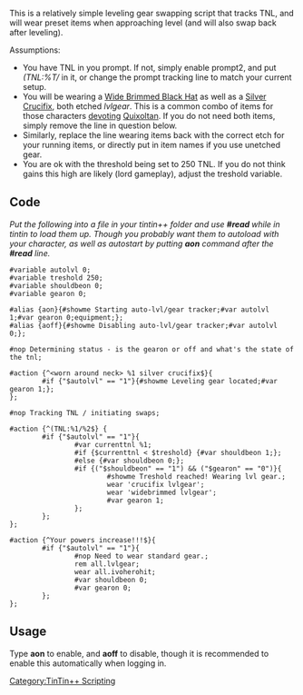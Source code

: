 This is a relatively simple leveling gear swapping script that tracks
TNL, and will wear preset items when approaching level (and will also
swap back after leveling).

Assumptions:

-   You have TNL in you prompt. If not, simply enable prompt2, and put
    *(TNL:%T/<whatever>* in it, or change the prompt tracking line to
    match your current setup.
-   You will be wearing a [Wide Brimmed Black
    Hat](Wide_Brimmed_Black_Hat "wikilink") as well as a [Silver
    Crucifix](Silver_Crucifix "wikilink"), both etched *lvlgear*. This
    is a common combo of items for those characters
    [devoting](Devotion "wikilink") [Quixoltan](Quixoltan "wikilink").
    If you do not need both items, simply remove the line in question
    below.
-   Similarly, replace the line wearing items back with the correct etch
    for your running items, or directly put in item names if you use
    unetched gear.
-   You are ok with the threshold being set to 250 TNL. If you do not
    think gains this high are likely (lord gameplay), adjust the
    treshold variable.

## Code

*Put the following into a file in your tintin++ folder and use **\#read
<filename>** while in tintin to load them up. Though you probably want
them to autoload with your character, as well as autostart by putting
**aon** command after the **\#read** line.*

    #variable autolvl 0;
    #variable treshold 250;
    #variable shouldbeon 0;
    #variable gearon 0;

    #alias {aon}{#showme Starting auto-lvl/gear tracker;#var autolvl 1;#var gearon 0;equipment;};
    #alias {aoff}{#showme Disabling auto-lvl/gear tracker;#var autolvl 0;};

    #nop Determining status - is the gearon or off and what's the state of the tnl;

    #action {^<worn around neck> %1 silver crucifix$}{
            #if {"$autolvl" == "1"}{#showme Leveling gear located;#var gearon 1;};
    };

    #nop Tracking TNL / initiating swaps;

    #action {^(TNL:%1/%2$} {
            #if {"$autolvl" == "1"}{
                    #var currenttnl %1;
                    #if {$currenttnl < $treshold} {#var shouldbeon 1;};
                    #else {#var shouldbeon 0;};
                    #if {("$shouldbeon" == "1") && ("$gearon" == "0")}{
                            #showme Treshold reached! Wearing lvl gear.;
                            wear 'crucifix lvlgear';
                            wear 'widebrimmed lvlgear';
                            #var gearon 1;
                    };
            };
    };

    #action {^Your powers increase!!!$}{
            #if {"$autolvl" == "1"}{
                    #nop Need to wear standard gear.;
                    rem all.lvlgear;
                    wear all.ivoherohit;
                    #var shouldbeon 0;
                    #var gearon 0;
            };
    };

## Usage

Type **aon** to enable, and **aoff** to disable, though it is
recommended to enable this automatically when logging in.

[Category:TinTin++ Scripting](Category:TinTin++_Scripting "wikilink")
